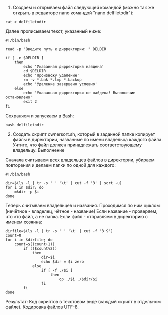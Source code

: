1. Создаем и открываем файл следующей командой (можно так же открыть в редакторе nano командой "nano delfiletodir"):

```
cat > delfiletodir
```

Далее прописываем текст, указанный ниже:

```
#!/bin/bash

read -p "Введите путь к дирректории: " DELDIR

if [ -e $DELDIR ]
    then
        echo 'Указанная дирректория найдена'
        cd $DELDIR
        echo 'Произвожу удаление'
        rm -v *.bak *.tmp *.backup
        echo 'Удаление завершено успешно'
    else
        echo 'Указанная дирректория не найдена! Выполнение остановлено'
        exit 2
fi
```

Сохраняем и запускаем в Bash:

```
bash delfiletodir
```

2. Создать скрипт ownersort.sh, который в заданной папке копирует файлы в директории, названные по имени владельца каждого файла. Учтите, что файл должен принадлежать соответствующему владельцу.
Выполнение

Сначала считываем всех владельцев файлов в директории, убираем повторения и делаем папки по одной для каждого:

```
#!/bin/bash

dir=$(ls -l | tr -s ' ' '\t' | cut -f '3' | sort -u)
for i in $dir; do
    mkdir -p $i
done
```

Теперь считываем владельцев и названия. Проходимся по ним циклом (нечётное - владелец, чётное - название) Если название - проверяем, что это файл, а не папка. Если файл - отправляем в директорию с именем хозяина:
```
dirfile=$(ls -l | tr -s ' ' '\t' | cut -f '3 9')
count=0
for i in $dirfile; do
    count=$((count+1))
        if (($count%2))
            then
                dir=$i
                echo $dir = $i zero
            else
                if [ -f ./$i ]
                    then
                        cp ./$i ./$dir/$i
                fi
        fi
done
```

Результат:
Код скриптов в текстовом виде (каждый скрипт в отдельном файле). Кодировка файлов UTF-8.
